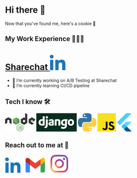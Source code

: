 # Hi there 👋

Now that you've found me, here's a cookie 🍪


## My Work Experience 👨🏻‍💻

# [ Sharechat <img src="https://github.com/Kushagrasri/Kushagrasri/blob/main/linkedin.png" height=50>](https://www.linkedin.com/in/kushagrasri)

- 🔭 I’m currently working on A/B Testing at Sharechat
- 🌱 I’m currently learning CI/CD pipeline

## Tech I know 🛠
[<img src="https://github.com/Kushagrasri/Kushagrasri/blob/main/nodejs1.png" height=60>](https://www.linkedin.com/)       [<img src="https://github.com/Kushagrasri/Kushagrasri/blob/main/django.png" height=60>](https://www.linkedin.com/)       [<img src="https://github.com/Kushagrasri/Kushagrasri/blob/main/python2.png" height=60>](https://www.linkedin.com/)       [<img src="https://github.com/Kushagrasri/Kushagrasri/blob/main/javascript1.png" height=60>](https://www.linkedin.com/)       [<img src="https://github.com/Kushagrasri/Kushagrasri/blob/main/flutter.svg" height=60>](https://www.linkedin.com/)

## Reach out to me at 💬
[<img src="https://github.com/Kushagrasri/Kushagrasri/blob/main/linkedin.png" height=50>](https://www.linkedin.com/in/kushagrasri)    [<img src="https://github.com/Kushagrasri/Kushagrasri/blob/main/gmail.png" height=50>](mailto:kushwork1@gmail.com)  [<img src="https://github.com/Kushagrasri/Kushagrasri/blob/main/instagram.png" height=60>](https://www.instagram.com/kushagrasri/)
